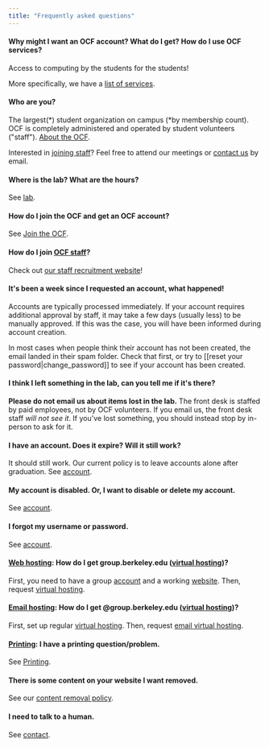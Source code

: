 ```yaml
---
title: "Frequently asked questions"
---
```


#### Why might I want an OCF account? What do I get? How do I use OCF services?

Access to computing by the students for the students!

More specifically, we have a [list of services](/docs/services).

#### Who are you?

The largest(\*) student organization on campus (\*by membership count). OCF is
completely administered and operated by student volunteers ("staff"). [About the OCF](/docs/about).

Interested in [joining staff](/about)? Feel free to attend our meetings
or [contact us](/docs/contact) by email.

#### Where is the lab? What are the hours?

See [lab](/docs/services/lab).

#### How do I join the OCF and get an OCF account?

See [Join the OCF](/docs/membership).

#### How do I join [OCF staff](/docs/staff)?

Check out [our staff recruitment website](/about)!

#### It's been a week since I requested an account, what happened!

Accounts are typically processed immediately. If your account requires
additional approval by staff, it may take a few days (usually less) to be
manually approved. If this was the case, you will have been informed during
account creation.

In most cases when people think their account has not been created, the email
landed in their spam folder. Check that first, or try to [[reset your password|change_password]] to see if your account has been created.

#### I think I left something in the lab, can you tell me if it's there?

**Please do not email us about items lost in the lab.** The front desk is
staffed by paid employees, not by OCF volunteers. If you email us, the front
desk staff _will not see it_. If you've lost something, you should instead stop
by in-person to ask for it.

#### I have an account. Does it expire? Will it still work?

It should still work. Our current policy is to leave accounts alone after
graduation. See [account](/docs/services/account).

#### My account is disabled. Or, I want to disable or delete my account.

See [account](/docs/services/account).

#### I forgot my username or password.

See [account](/docs/services/account).

#### [Web hosting](/docs/services/web): How do I get group.berkeley.edu ([virtual hosting](/docs/services/vhost))?

First, you need to have a group [account](/docs/membership) and a working
[website](/docs/services/web). Then, request [virtual hosting](/docs/services/vhost).

#### [Email hosting](/docs/services/mail): How do I get @group.berkeley.edu ([virtual hosting](/docs/services/vhost))?

First, set up regular [virtual hosting](/docs/services/vhost).
Then, request [email virtual hosting](/docs/services/vhost/mail).

#### [Printing](/docs/services/lab/printing): I have a printing question/problem.

See [Printing](/docs/services/lab/printing).

#### There is some content on your website I want removed.

See our [content removal policy](/docs/services/account/content-removal).

#### I need to talk to a human.

See [contact](/docs/contact).
